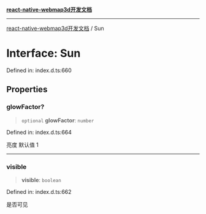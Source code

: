 [**react-native-webmap3d开发文档**](../README.md)

***

[react-native-webmap3d开发文档](../globals.md) / Sun

# Interface: Sun

Defined in: index.d.ts:660

## Properties

### glowFactor?

> `optional` **glowFactor**: `number`

Defined in: index.d.ts:664

亮度 默认值 1

***

### visible

> **visible**: `boolean`

Defined in: index.d.ts:662

是否可见
